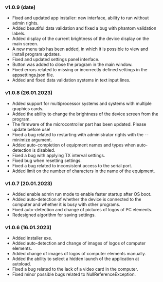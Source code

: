 ### v1.0.9 (date)

- Fixed and updated app installer: new interface, ability to run without admin rights.
- Added beautiful data validation and fixed a bug with phantom validation labels.
- Added display of the current brightness of the device display on the main screen.
- A new menu tab has been added, in which it is possible to view and install program updates.
- Fixed and updated settings panel interface.
- Button was added to close the program in the main window.
- Fixed errors related to missing or incorrectly defined settings in the appsettings.json file.
- Added and fixed data validation systems in text input lines.

### v1.0.8 (26.01.2023)

- Added support for multiprocessor systems and systems with multiple graphics cards.
- Added the ability to change the brightness of the device screen from the program.
- The firmware of the microcontroller part has been updated. Please update before use!
- Fixed a bug related to restarting with administrator rights with the --minimize argument.
- Added auto-completion of equipment names and types when auto-detection is disabled.
- Fixed a bug with applying TX interval settings.
- Fixed bug when resetting settings. 
- Fixed a bug related to inconsistent access to the serial port.
- Added limit on the number of characters in the name of the equipment.

### v1.0.7 (20.01.2023)

- Added enable admin run mode to enable faster startup after OS boot.
- Added auto-detection of whether the device is connected to the computer and whether it is busy with other programs.
- Fixed auto-detection and change of pictures of logos of PC elements.
- Redesigned algorithm for saving settings.

### v1.0.6 (16.01.2023)

- Added installer exe.
- Added auto-detection and change of images of logos of computer elements.
- Added change of images of logos of computer elements manually.
- Added the ability to select a hidden launch of the application at autoload.
- Fixed a bug related to the lack of a video card in the computer.
- Fixed minor possible bugs related to NullReferenceException.